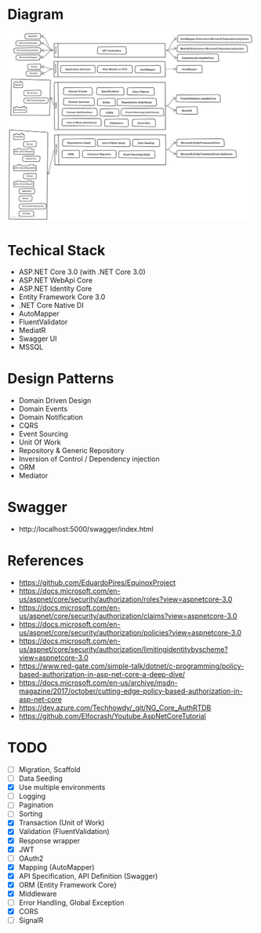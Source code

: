 # Diagram
![](/docs/diagram.jpg)

# Techical Stack
- ASP.NET Core 3.0 (with .NET Core 3.0)
- ASP.NET WebApi Core
- ASP.NET Identity Core
- Entity Framework Core 3.0
- .NET Core Native DI
- AutoMapper
- FluentValidator
- MediatR
- Swagger UI
- MSSQL

# Design Patterns
- Domain Driven Design
- Domain Events
- Domain Notification
- CQRS
- Event Sourcing
- Unit Of Work
- Repository & Generic Repository
- Inversion of Control / Dependency injection
- ORM
- Mediator

# Swagger
- http://localhost:5000/swagger/index.html

# References
- https://github.com/EduardoPires/EquinoxProject
- https://docs.microsoft.com/en-us/aspnet/core/security/authorization/roles?view=aspnetcore-3.0
- https://docs.microsoft.com/en-us/aspnet/core/security/authorization/claims?view=aspnetcore-3.0
- https://docs.microsoft.com/en-us/aspnet/core/security/authorization/policies?view=aspnetcore-3.0
- https://docs.microsoft.com/en-us/aspnet/core/security/authorization/limitingidentitybyscheme?view=aspnetcore-3.0
- https://www.red-gate.com/simple-talk/dotnet/c-programming/policy-based-authorization-in-asp-net-core-a-deep-dive/
- https://docs.microsoft.com/en-us/archive/msdn-magazine/2017/october/cutting-edge-policy-based-authorization-in-asp-net-core
- https://dev.azure.com/Techhowdy/_git/NG_Core_AuthRTDB
- https://github.com/Elfocrash/Youtube.AspNetCoreTutorial

# TODO
- [ ] Migration, Scaffold
- [ ] Data Seeding
- [x] Use multiple environments
- [ ] Logging
- [ ] Pagination
- [ ] Sorting
- [x] Transaction (Unit of Work)
- [x] Validation (FluentValidation)
- [x] Response wrapper
- [x] JWT
- [ ] OAuth2
- [x] Mapping (AutoMapper)
- [x] API Specification, API Definition (Swagger)
- [x] ORM {Entity Framework Core}
- [x] Middleware
- [ ] Error Handling, Global Exception
- [x] CORS
- [ ] SignalR
